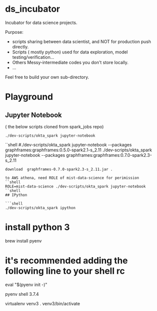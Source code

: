 # ds_incubator
Incubator for data science projects.

Purpose:
 * scripts sharing between data scientist, and NOT for production push directly. 
 * Scripts ( mostly python) used for data exploration, model testing/verification...
 * Others Messy-intermediate codes you don't store locally.
 * ... 

Feel free to build your own sub-directory.

# Playground
## Jupyter Notebook
( the below scripts cloned from spark_jobs repo)

```shell
./dev-scripts/okta_spark jupyter-notebook
```

``shell
#./dev-scripts/okta_spark jupyter-notebook --packages graphframes:graphframes:0.5.0-spark2.1-s_2.11
./dev-scripts/okta_spark jupyter-notebook --packages graphframes:graphframes:0.7.0-spark2.3-s_2.11
```
download  graphframes-0.7.0-spark2.3-s_2.11.jar .
 
to AWS athena, need ROLE of mist-data-science for perimission
``shell 
ROLE=mist-data-science ./dev-scripts/okta_spark jupyter-notebook
``shell
## IPython

```shell
./dev-scripts/okta_spark ipython
```


# install python 3
brew install pyenv
# it's recommended adding the following line to your shell rc
eval "$(pyenv init -)"

pyenv shell 3.7.4

virtualenv venv3
. venv3/bin/activate
